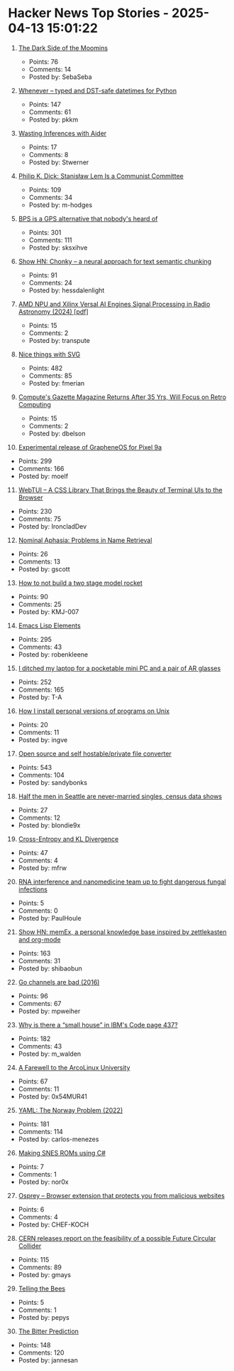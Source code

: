 # Hacker News Top Stories - 2025-04-13 15:01:22

1. [The Dark Side of the Moomins](https://www.newstatesman.com/culture/books/2025/04/dark-side-of-the-moomins-tove-jansson)
   - Points: 76
   - Comments: 14
   - Posted by: SebaSeba

2. [Whenever – typed and DST-safe datetimes for Python](https://github.com/ariebovenberg/whenever)
   - Points: 147
   - Comments: 61
   - Posted by: pkkm

3. [Wasting Inferences with Aider](https://worksonmymachine.substack.com/p/wasting-inferences-with-aider)
   - Points: 17
   - Comments: 8
   - Posted by: Stwerner

4. [Philip K. Dick: Stanisław Lem Is a Communist Committee](https://culture.pl/en/article/philip-k-dick-stanislaw-lem-is-a-communist-committee)
   - Points: 109
   - Comments: 34
   - Posted by: m-hodges

5. [BPS is a GPS alternative that nobody's heard of](https://www.jeffgeerling.com/blog/2025/bps-gps-alternative-nobodys-heard)
   - Points: 301
   - Comments: 111
   - Posted by: sksxihve

6. [Show HN: Chonky – a neural approach for text semantic chunking](https://github.com/mirth/chonky)
   - Points: 91
   - Comments: 24
   - Posted by: hessdalenlight

7. [AMD NPU and Xilinx Versal AI Engines Signal Processing in Radio Astronomy (2024) [pdf]](https://git.astron.nl/RD/acap/-/raw/main/Presentation_FPL24_Vincent_Sprave.pdf)
   - Points: 15
   - Comments: 2
   - Posted by: transpute

8. [Nice things with SVG](https://fuma-nama.vercel.app/blog/svg-art)
   - Points: 482
   - Comments: 85
   - Posted by: fmerian

9. [Compute's Gazette Magazine Returns After 35 Yrs, Will Focus on Retro Computing](https://www.computesgazette.com/)
   - Points: 15
   - Comments: 2
   - Posted by: dbelson

10. [Experimental release of GrapheneOS for Pixel 9a](https://grapheneos.social/@GrapheneOS/114327666433966529)
   - Points: 299
   - Comments: 166
   - Posted by: moelf

11. [WebTUI – A CSS Library That Brings the Beauty of Terminal UIs to the Browser](https://webtui.ironclad.sh)
   - Points: 230
   - Comments: 75
   - Posted by: IroncladDev

12. [Nominal Aphasia: Problems in Name Retrieval](https://serendipstudio.org/exchange/darlene-forde/nominal-aphasia-problems-name-retrieval)
   - Points: 26
   - Comments: 13
   - Posted by: gscott

13. [How to not build a two stage model rocket](https://knowone08.gitbook.io/vgecrocketry)
   - Points: 90
   - Comments: 25
   - Posted by: KMJ-007

14. [Emacs Lisp Elements](https://protesilaos.com/emacs/emacs-lisp-elements)
   - Points: 295
   - Comments: 43
   - Posted by: robenkleene

15. [I ditched my laptop for a pocketable mini PC and a pair of AR glasses](https://www.tomsguide.com/computing/i-ditched-my-laptop-for-a-pocketable-mini-pc-and-a-pair-of-ar-glasses-heres-what-happened)
   - Points: 252
   - Comments: 165
   - Posted by: T-A

16. [How I install personal versions of programs on Unix](https://utcc.utoronto.ca/~cks/space/blog/sysadmin/MyPersonalProgramsSetup)
   - Points: 20
   - Comments: 11
   - Posted by: ingve

17. [Open source and self hostable/private file converter](https://vert.sh)
   - Points: 543
   - Comments: 104
   - Posted by: sandybonks

18. [Half the men in Seattle are never-married singles, census data shows](https://www.seattletimes.com/seattle-news/data/half-the-men-in-seattle-are-never-married-singles-for-the-first-time/)
   - Points: 27
   - Comments: 12
   - Posted by: blondie9x

19. [Cross-Entropy and KL Divergence](https://eli.thegreenplace.net/2025/cross-entropy-and-kl-divergence/)
   - Points: 47
   - Comments: 4
   - Posted by: mfrw

20. [RNA interference and nanomedicine team up to fight dangerous fungal infections](https://phys.org/news/2025-03-rna-nanomedicine-dangerous-fungal-infections.html)
   - Points: 5
   - Comments: 0
   - Posted by: PaulHoule

21. [Show HN: memEx, a personal knowledge base inspired by zettlekasten and org-mode](https://gitea.bubbletea.dev/shibao/memex)
   - Points: 163
   - Comments: 31
   - Posted by: shibaobun

22. [Go channels are bad (2016)](https://www.jtolio.com/2016/03/go-channels-are-bad-and-you-should-feel-bad/)
   - Points: 96
   - Comments: 67
   - Posted by: mpweiher

23. [Why is there a “small house” in IBM's Code page 437?](https://blog.glyphdrawing.club/why-is-there-a-small-house-in-ibm-s-code-page-437/)
   - Points: 182
   - Comments: 43
   - Posted by: m_walden

24. [A Farewell to the ArcoLinux University](https://www.arcolinux.info/a-farewell-to-the-arcolinux-university/)
   - Points: 67
   - Comments: 11
   - Posted by: 0x54MUR41

25. [YAML: The Norway Problem (2022)](https://www.bram.us/2022/01/11/yaml-the-norway-problem/)
   - Points: 181
   - Comments: 114
   - Posted by: carlos-menezes

26. [Making SNES ROMs using C#](https://www.reddit.com/r/dotnet/s/fhm4TUNhlX)
   - Points: 7
   - Comments: 1
   - Posted by: nor0x

27. [Osprey – Browser extension that protects you from malicious websites](https://github.com/Foulest/Osprey)
   - Points: 6
   - Comments: 4
   - Posted by: CHEF-KOCH

28. [CERN releases report on the feasibility of a possible Future Circular Collider](https://home.cern/news/news/accelerators/cern-releases-report-feasibility-possible-future-circular-collider)
   - Points: 115
   - Comments: 89
   - Posted by: gmays

29. [Telling the Bees](https://emergencemagazine.org/essay/telling-the-bees/)
   - Points: 5
   - Comments: 1
   - Posted by: pepys

30. [The Bitter Prediction](https://4zm.org/2025/04/05/bitter-prediction.html)
   - Points: 148
   - Comments: 120
   - Posted by: jannesan

